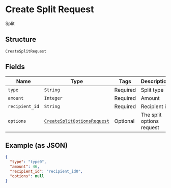
# Create Split Request

Split

## Structure

`CreateSplitRequest`

## Fields

| Name | Type | Tags | Description |
|  --- | --- | --- | --- |
| `type` | `String` | Required | Split type |
| `amount` | `Integer` | Required | Amount |
| `recipient_id` | `String` | Required | Recipient id |
| `options` | [`CreateSplitOptionsRequest`](../../doc/models/create-split-options-request.md) | Optional | The split options request |

## Example (as JSON)

```json
{
  "type": "type0",
  "amount": 46,
  "recipient_id": "recipient_id0",
  "options": null
}
```

